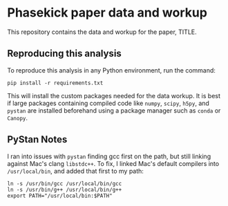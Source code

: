 Phasekick paper data and workup
===============================

This repository contains the data and workup for the paper, TITLE.

Reproducing this analysis
-------------------------

To reproduce this analysis in any Python environment, run the command:

    pip install -r requirements.txt

This will install the custom packages needed for the data workup.
It is best if large packages containing compiled code like `numpy`,
`scipy`, `h5py`, and `pystan` are installed beforehand using a
package manager such as `conda` or `Canopy`.



PyStan Notes
------------

I ran into issues with `pystan` finding gcc first on the path,
but still linking against Mac's clang `libstdc++`.
To fix, I linked Mac's default compilers into `/usr/local/bin`,
and added that first to my path:

    ln -s /usr/bin/gcc /usr/local/bin/gcc
    ln -s /usr/bin/g++ /usr/local/bin/g++
    export PATH="/usr/local/bin:$PATH"



